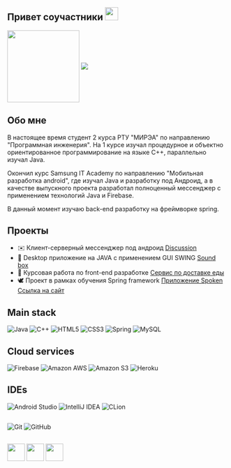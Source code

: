 ## Привет соучастники <img src="https://raw.githubusercontent.com/MartinHeinz/MartinHeinz/master/wave.gif" width="30px">

<p>
  <img align="center"  height = 165 src="https://github-readme-stats.vercel.app/api?username=Degtyarev02&show_icons=true&theme=github_dark&hide_border=true" />
  <img align="center"  src="https://github-readme-stats.vercel.app/api/top-langs/?username=Degtyarev02&layout=compact&theme=github_dark&hide_border=true" />
</p>

## Обо мне

В настоящее время студент 2 курса  РТУ "МИРЭА" по направлению "Программная инженерия". На 1 курсе изучал процедурное и объектно ориентированное программирование на языке C++, параллельно изучал Java. 

Окончил курс Samsung IT Academy по направлению "Мобильная разработка android", где изучал Java и разработку под Андроид, а в качестве выпускного проекта разработал полноценный мессенджер с применением технологий Java и Firebase.

В данный момент изучаю back-end разработку на фреймворке spring.

## Проекты

- 	✉️ Клиент-серверный мессенджер под андроид [Discussion](https://github.com/Degtyarev02/MessengerProject)
- 	🎵 Desktop приложение на JAVA с применением GUI SWING [Sound box](https://github.com/Degtyarev02/SoundBox)
-   🍲 Курсовая работа по front-end разработке [Сервис по доставке еды](https://github.com/Degtyarev02/Frontend_coursework)
-   🕊️ Проект в рамках обучения Spring framework [Приложение Spoken](https://github.com/Degtyarev02/Twitter-clone) [Ссылка на сайт](https://spoken-tc.herokuapp.com/)

## Main stack
![Java](https://img.shields.io/badge/java-%23ED8B00.svg?style=for-the-badge&logo=java&logoColor=white)
![C++](https://img.shields.io/badge/c++-%2300599C.svg?style=for-the-badge&logo=c%2B%2B&logoColor=white)
![HTML5](https://img.shields.io/badge/html5-%23E34F26.svg?style=for-the-badge&logo=html5&logoColor=white)
![CSS3](https://img.shields.io/badge/css3-%231572B6.svg?style=for-the-badge&logo=css3&logoColor=white)
![Spring](https://img.shields.io/badge/spring-%236DB33F.svg?style=for-the-badge&logo=spring&logoColor=white)
![MySQL](https://img.shields.io/badge/mysql-%2300f.svg?style=for-the-badge&logo=mysql&logoColor=white)

## Cloud services
![Firebase](https://img.shields.io/badge/firebase-%23039BE5.svg?style=for-the-badge&logo=firebase)
![Amazon AWS](https://img.shields.io/static/v1?style=for-the-badge&message=Amazon+AWS&color=232F3E&logo=Amazon+AWS&logoColor=FFFFFF&label=)
![Amazon S3](https://img.shields.io/static/v1?style=for-the-badge&message=Amazon+S3&color=569A31&logo=Amazon+S3&logoColor=FFFFFF&label=)
![Heroku](https://img.shields.io/static/v1?style=for-the-badge&message=Heroku&color=430098&logo=Heroku&logoColor=FFFFFF&label=)

## IDEs
![Android Studio](https://img.shields.io/badge/Android%20Studio-3DDC84.svg?style=for-the-badge&logo=android-studio&logoColor=white)
![IntelliJ IDEA](https://img.shields.io/badge/IntelliJ_IDEA-000000.svg?style=for-the-badge&logo=intellij-idea&logoColor=white)
![CLion](https://img.shields.io/badge/CLion-black?style=for-the-badge&logo=clion&logoColor=white)
## 
![Git](https://img.shields.io/badge/git-%23F05033.svg?style=for-the-badge&logo=git&logoColor=white)
![GitHub](https://img.shields.io/badge/github-%23121011.svg?style=for-the-badge&logo=github&logoColor=white)
## 
<p>
<a href="https://instagram.com/degtyarev.02"><img height="40" src="https://img.shields.io/badge/Instagram-%23E4405F.svg?style=for-the-badge&logo=Instagram&logoColor=white"></a>
<a href="</p>https://t.me/degtyarev02"><img height="40" src="https://img.shields.io/badge/Telegram-2CA5E0?style=for-the-badge&logo=telegram&logoColor=white"></a>
<a href="</p>mailto:vladimirdegty@gmail.com"><img height="40" src="https://img.shields.io/badge/Gmail-D14836?style=for-the-badge&logo=gmail&logoColor=white"></a>
</p>

